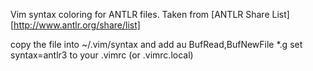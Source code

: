Vim syntax coloring for ANTLR files.
Taken from [ANTLR Share List][http://www.antlr.org/share/list]

copy the file into ~/.vim/syntax
and add
    au BufRead,BufNewFile *.g set syntax=antlr3
to your .vimrc (or .vimrc.local)
